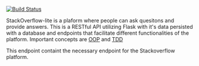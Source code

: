 [![Build Status](https://travis-ci.com/Siffersari/StackOverflow-lite.svg?branch=develop)](https://travis-ci.com/Siffersari/StackOverflow-lite)

StackOverflow-lite is a plaform where people can ask quesitons and provide answers. This is a RESTful API utilizing Flask with it's data persisted with a database and endpoints that facilitate different functionalities of the platform. Important concepts are [OOP](https://en.wikipedia.org/wiki/Object-oriented_programming) and [TDD](https://en.wikipedia.org/wiki/Test-driven_development)



This endpoint containt the necessary endpoint for the Stackoverflow platform.
